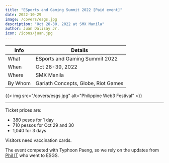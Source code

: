 ```yaml
---
title: "ESports and Gaming Summit 2022 [Paid event]"
date: 2022-10-29
image: /covers/esgs.jpg
description: "Oct 28-30, 2022 at SMX Manila"
author: Juan Dalisay Jr.
icon: /icons/juan.jpg
---
```




Info | Details 
--- | ---
What | ESports and Gaming Summit 2022
When | Oct 28-39, 2022
Where | SMX Manila	
By Whom | Gariath Concepts, Globe, Riot Games

{{< img src="/covers/esgs.jpg" alt="Philippine Web3 Festival" >}}

---

Ticket prices are:
- 380 pesos for 1 day
- 710 pessos for Oct 29 and 30
- 1,040 for 3 days

Visitors need vaccination cards. 

The event competed with Typhoon Paeng, so we rely on the updates from [Phil IT](https://phil-it.org.ph/the-esgs-comebackisreal-what-expect-during-onground-hype/) who went to ESGS.

